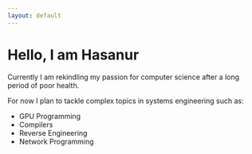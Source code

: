 ```yaml
---
layout: default 
---
```

# Hello, I am Hasanur

Currently I am rekindling my passion for computer science after a long period of poor 
health.

For now I plan to tackle complex topics in systems engineering such as:
- GPU Programming
- Compilers
- Reverse Engineering
- Network Programming

